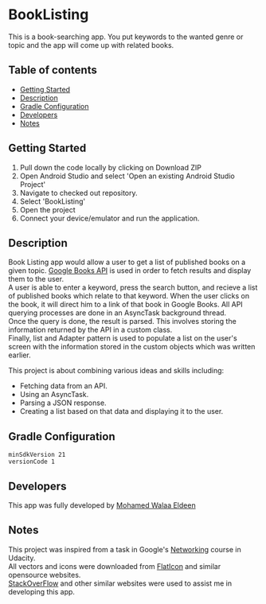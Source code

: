 # BookListing
This is a book-searching app. You put keywords to the wanted genre or topic and the app will come up with related books.
## Table of contents
* [Getting Started](https://github.com/Willyyyy9/BookListing/new/master?readme=1#getting-started)
* [Description](https://github.com/Willyyyy9/BookListing/new/master?readme=1#description)
* [Gradle Configuration](https://github.com/Willyyyy9/BookListing/new/master?readme=1#gradle-configuration)
* [Developers](https://github.com/Willyyyy9/BookListing/new/master?readme=1#developers)
* [Notes](https://github.com/Willyyyy9/BookListing/new/master?readme=1#notes)

## Getting Started

1.  Pull down the code locally by clicking on Download ZIP
2.  Open Android Studio and select 'Open an existing Android Studio Project'
3.  Navigate to checked out repository.
4.  Select 'BookListing'
5.  Open the project
6.  Connect your device/emulator and run the application.

## Description

Book Listing app would allow a user to get a list of published books on a given topic.
[Google Books API](https://developers.google.com/books/docs/v1/getting_started#intro) is used in order to fetch results and display them to the user.<br/>
A user is able to enter a keyword, press the search button, and recieve a list of published books which relate to that keyword. When the user clicks on the book, it will direct him to a link of that book in Google Books.
All API querying processes are done in an AsyncTask background thread.<br/> Once the query is done, the result is parsed.
This involves storing the information returned by the API in a custom class.<br/>
Finally, list and Adapter pattern is used to populate a list on the user's screen with the information stored in the custom objects which was written earlier.


This project is about combining various ideas and skills including:
* Fetching data from an API.
* Using an AsyncTask.
* Parsing a JSON response.
* Creating a list based on that data and displaying it to the user. <br/>


## Gradle Configuration
`minSdkVersion 21` <br/>
`versionCode 1`


## Developers
This app was fully developed by [Mohamed Walaa Eldeen](https://github.com/Willyyyy9)


## Notes
This project was inspired from a task in Google's [Networking](https://classroom.udacity.com/courses/ud843) course in Udacity. <br/>
All vectors and icons were downloaded from [FlatIcon](https://www.flaticon.com/) and similar opensource websites. <br/>
[StackOverFlow](https://stackoverflow.com/) and other similar websites were used to assist me in developing this app.




